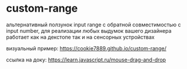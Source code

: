 # custom-range

альтернативный ползунок input range с обратной совместимостью с input number, для реализации любых выдумок вашего дизайнера 
работает как на декстопе так и на сенсорных устройствах 

визуальный пример: https://cookie7889.github.io/custom-range/

ссылка на доку: https://learn.javascript.ru/mouse-drag-and-drop
